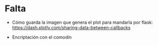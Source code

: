 # Falta

- Cómo guarda la imagen que genera el plot para mandarla por flask: <https://dash.plotly.com/sharing-data-between-callbacks>

- Encriptación con el comodín
